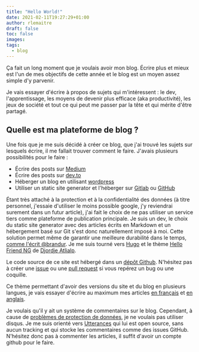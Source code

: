 ```yaml
---
title: "Hello World!"
date: 2021-02-11T19:27:29+01:00
author: rlemaitre
draft: false
toc: false
images:
tags:
  - blog
---
```

Ça fait un long moment que je voulais avoir mon blog.
Écrire plus et mieux est l'un de mes objectifs de cette année et le blog est un moyen assez simple d'y parvenir.

Je vais essayer d'écrire à propos de sujets qui m'intéressent : le dev, l'apprentissage, les moyens de devenir plus efficace (aka productivité), les jeux de société et tout ce qui peut me passer par la tête et qui mérite d'être partagé. 

## Quelle est ma plateforme de blog ? 

Une fois que je me suis décidé à créer ce blog, que j'ai trouvé les sujets sur lesquels écrire, il me fallait trouver comment le faire.
J'avais plusieurs possibilités pour le faire :

- Écrire des posts sur [Medium](https://medium.com/@rlemaitre)
- Écrire des posts sur [dev.to](https://dev.to/rlemaitre)
- Héberger un blog en utilisant [wordpress](https://wordpress.com/)
- Utiliser un static site generator et l'héberger sur [Gitlab](https://docs.gitlab.com/ee/user/project/pages/) ou [GitHub](https://pages.github.com/)

Étant très attaché à la protection et à la confidentialité des données (à titre personnel, j'essaie d'utiliser le moins possible google, j'y reviendrai surement dans un futur article), j'ai fait le choix de ne pas utiliser un service tiers comme plateforme de publication principale.
Je suis un dev, le choix du static site generator avec des articles écrits en Markdown et un hébergement basé sur Git s'est donc naturellement imposé à moi.
Cette solution permet même de garantir une meilleure durabilité dans le temps, [comme l'écrit @brandur](https://brandur.org/fragments/graceful-degradation-time).
Je me suis tourné vers [Hugo](https://gohugo.io/) et le thème [Hello Friend NG](https://github.com/rhazdon/hugo-theme-hello-friend-ng) de [Djordje Atlialp](https://atlialp.com/).

Le code source de ce site est hébergé dans un [dépôt Github](https://github.com/rlemaitre/rlemaitre.github.io).
N'hésitez pas à créer une [issue](https://github.com/rlemaitre/rlemaitre.github.io/issues) ou une [pull request](https://github.com/rlemaitre/rlemaitre.github.io/pulls) si vous repérez un bug ou une coquille.

Ce thème permettant d'avoir des versions du site et du blog en plusieurs langues, je vais essayer d'écrire au maximum mes articles [en français](/fr/posts/) et [en anglais](/posts/).

Je voulais qu'il y ait un système de commentaires sur le blog. Cependant, à cause de [problèmes de protection de données](https://supunkavinda.blog/disqus), je ne voulais pas utiliser disqus.
Je me suis orienté vers [Utterances](https://utteranc.es/) qui lui est open source, sans aucun tracking et qui stocke les commentaires comme des issues GitHub.
N'hésitez donc pas à commenter les articles, il suffit d'avoir un compte github pour le faire.
